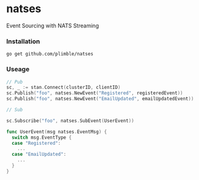 # natses
Event Sourcing with NATS Streaming

### Installation

```
go get github.com/plimble/natses
```

### Useage

```go
// Pub
sc, _ := stan.Connect(clusterID, clientID)
sc.Publish("foo", natses.NewEvent("Registered", registeredEvent))
sc.Publish("foo", natses.NewEvent("EmailUpdated", emailUpdatedEvent))
```

```go
// Sub

sc.Subscribe("foo", natses.SubEvent(UserEvent))

func UserEvent(msg natses.EventMsg) {
  switch msg.EventType {
  case "Registered":
    ...
  case "EmailUpdated":
    ...
  }
}

```

